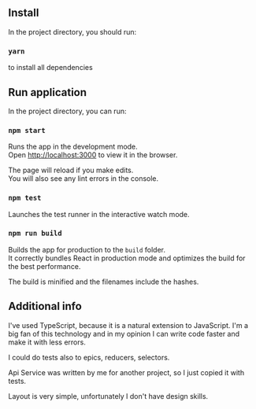 ## Install

In the project directory, you should run:

### `yarn`

to install all dependencies

## Run application

In the project directory, you can run:

### `npm start`

Runs the app in the development mode.<br>
Open [http://localhost:3000](http://localhost:3000) to view it in the browser.

The page will reload if you make edits.<br>
You will also see any lint errors in the console.

### `npm test`

Launches the test runner in the interactive watch mode.<br>

### `npm run build`

Builds the app for production to the `build` folder.<br>
It correctly bundles React in production mode and optimizes the build for the best performance.

The build is minified and the filenames include the hashes.<br>


## Additional info

I've used TypeScript, because it is a natural extension to JavaScript. I'm a big fan of this technology and in my opinion I can write code faster and make it with less errors.

I could do tests also to epics, reducers, selectors.

Api Service was written by me for another project, so I just copied it with tests.

Layout is very simple, unfortunately I don't have design skills.
